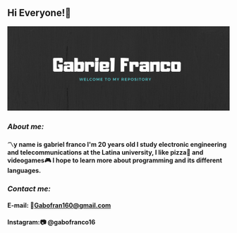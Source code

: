 ## Hi Everyone!:beginner:

<img src="https://github.com/GaboIFC16/GabolFC16/blob/master/Pastel%20Red%20and%20Pink%20Photo%20Vintage%20Bike%20Facebook%20Cover.png"/>


### *About me:*
#### :part_alternation_mark:y name is gabriel franco I'm 20 years old I study electronic engineering and telecommunications at the Latina university, I like pizza:pizza: and videogames:video_game: I hope to learn more about programming and its different languages.

### *Contact me:*
#### E-mail: :e-mail:Gabofran160@gmail.com
#### Instagram::camera: @gabofranco16

